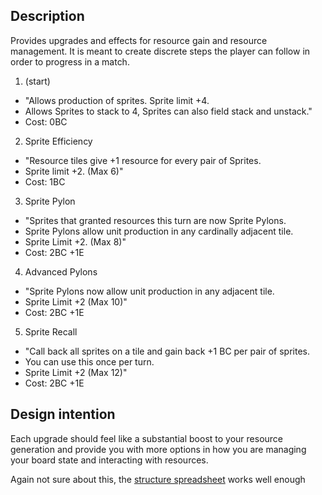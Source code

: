
## Description
Provides upgrades and effects for resource gain and resource management. It is meant to create discrete steps the player can follow in order to progress in a match.

1. (start)
*  "Allows production of sprites. Sprite limit +4.
*  Allows Sprites to stack to 4, Sprites can also field stack and unstack."	
*  Cost: 0BC
2. Sprite  Efficiency
* "Resource tiles give +1 resource for every pair of Sprites. 
* Sprite limit +2. (Max 6)"
* Cost: 1BC
3. Sprite Pylon
* "Sprites that granted resources this turn are now Sprite Pylons.
* Sprite Pylons allow unit production in any cardinally adjacent tile. 
* Sprite Limit +2. (Max 8)"
* Cost: 2BC +1E
4. Advanced Pylons
* "Sprite Pylons now allow unit production in any adjacent tile.
* Sprite Limit +2 (Max 10)"
* Cost: 2BC +1E
5. Sprite Recall
* "Call back all sprites on a tile and gain back +1 BC per pair of sprites. 
* You can use this once per turn.
* Sprite Limit +2 (Max 12)"
* Cost: 2BC +1E

## Design intention
Each upgrade should feel like a substantial boost to your resource generation and provide you with more options in how you are managing your board state and interacting with resources.

Again not sure about this, the [structure spreadsheet](https://docs.google.com/spreadsheets/d/18h0VKTvC8D_MD5jQfIg2HClgUCZUgnk6Giy1Re3xgm0/edit?gid=0#gid=0) works well enough